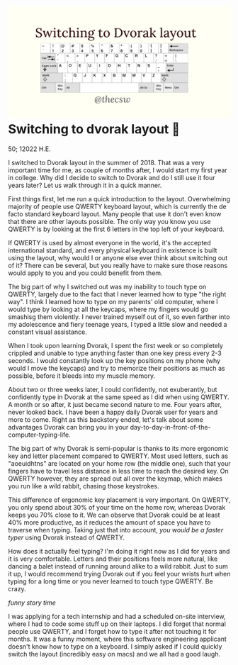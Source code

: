 ![preview](./preview.png)
Switching to dvorak layout 🎹
============================

50; 12022 H.E.

I switched to Dvorak layout in the summer of 2018. That was a very
important time for me, as couple of months after, I would start my first
year in college. Why did I decide to switch to Dvorak and do I still use
it four years later? Let us walk through it in a quick manner.

First things first, let me run a quick introduction to the layout.
Overwhelming majority of people use QWERTY keyboard layout, which is
currently the de facto standard keyboard layout. Many people that use it
don\'t even know that there are other layouts possible. The only way you
know you use QWERTY is by looking at the first 6 letters in the top left
of your keyboard.

If QWERTY is used by almost everyone in the world, it\'s the accepted
international standard, and every physical keyboard in existence is
built using the layout, why would I or anyone else ever think about
switching out of it? There can be several, but you really have to make
sure those reasons would apply to you and you could benefit from them.

The big part of why I switched out was my inability to touch type on
QWERTY, largely due to the fact that I never learned how to type \"the
right way\". I think I learned how to type on my parents\' old computer,
where I would type by looking at all the keycaps, where my fingers would
go smashisg them violently. I never trained myself out of it, so even
farther into my adolescence and fiery teenage years, I typed a little
slow and needed a constant visual assistance.

When I took upon learning Dvorak, I spent the first week or so
completely crippled and unable to type anything faster than one key
press every 2-3 seconds. I would constantly look up the key positions on
my phone (why would I move the keycaps) and try to memorize their
positions as much as possible, before it bleeds into my muscle memory.

About two or three weeks later, I could confidently, not exuberantly,
but confidently type in Dvorak at the same speed as I did when using
QWERTY. A month or so after, it just became second nature to me. Four
years after, never looked back. I have been a happy daily Dvorak user
for years and more to come. Right as this backstory ended, let\'s talk
about some advantages Dvorak can bring you in your
day-to-day-in-front-of-the-computer-typing-life.

The big part of why Dvorak is semi-popular is thanks to its more
ergonomic key and letter placement compared to QWERTY. Most used
letters, such as \"aoeuidhtns\" are located on your home row (the middle
one), such that your fingers have to travel less distance in less time
to reach the desired key. On QWERTY however, they are spread out all
over the keymap, which makes you run like a wild rabbit, chasing those
keystrokes.

This difference of ergonomic key placement is very important. On QWERTY,
you only spend about 30% of your time on the home row, whereas Dvorak
keeps you 70% close to it. We can observe that Dvorak could be at least
40% more productive, as it reduces the amount of space you have to
traverse when typing. Taking just that into account, *you would be a
faster typer* using Dvorak instead of QWERTY.

How does it actually feel typing? I\'m doing it right now as I did for
years and it is very comfortable. Letters and their positions feels more
natural, like dancing a balet instead of running around alike to a wild
rabbit. Just to sum it up, I would recommend trying Dvorak out if you
feel your wrists hurt when typing for a long time or you never learned
to touch type QWERTY. Be crazy.

*funny story time*

I was applying for a tech internship and had a scheduled on-site
interview, where I had to code some stuff up on their laptops. I did
forget that normal people use QWERTY, and I forget how to type it after
not touching it for months. It was a funny moment, where this software
engineering applicant doesn\'t know how to type on a keyboard. I simply
asked if I could quickly switch the layout (incredibly easy on macs) and
we all had a good laugh.
